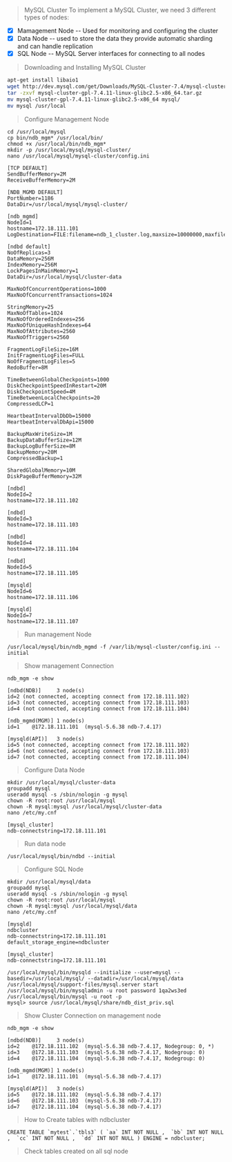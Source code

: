 >MySQL Cluster
To implement a MySQL Cluster, we need 3 different types of nodes:
- [x] Mamagement Node -- Used for monitoring and configuring the cluster
- [x] Data Node -- used to store the data they provide automatic sharding and can handle replication
- [x] SQL Node -- MySQL Server interfaces for connecting to all nodes

>Downloading and Installing MySQL Cluster
```bash
apt-get install libaio1
wget http://dev.mysql.com/get/Downloads/MySQL-Cluster-7.4/mysql-cluster-gpl-7.4.11-linux-glibc2.5-x86_64.tar.gz
tar -zxvf mysql-cluster-gpl-7.4.11-linux-glibc2.5-x86_64.tar.gz
mv mysql-cluster-gpl-7.4.11-linux-glibc2.5-x86_64 mysql/
mv mysql /usr/local
```
>Configure Management Node
```
cd /usr/local/mysql
cp bin/ndb_mgm* /usr/local/bin/
chmod +x /usr/local/bin/ndb_mgm*
mkdir -p /usr/local/mysql/mysql-cluster/
nano /usr/local/mysql/mysql-cluster/config.ini

[TCP DEFAULT]
SendBufferMemory=2M
ReceiveBufferMemory=2M

[NDB_MGMD DEFAULT]
PortNumber=1186
DataDir=/usr/local/mysql/mysql-cluster/

[ndb_mgmd]
NodeId=1
hostname=172.18.111.101
LogDestination=FILE:filename=ndb_1_cluster.log,maxsize=10000000,maxfiles=6

[ndbd default]
NoOfReplicas=3
DataMemory=256M
IndexMemory=256M
LockPagesInMainMemory=1
DataDir=/usr/local/mysql/cluster-data

MaxNoOfConcurrentOperations=1000
MaxNoOfConcurrentTransactions=1024

StringMemory=25
MaxNoOfTables=1024
MaxNoOfOrderedIndexes=256
MaxNoOfUniqueHashIndexes=64
MaxNoOfAttributes=2560
MaxNoOfTriggers=2560

FragmentLogFileSize=16M
InitFragmentLogFiles=FULL
NoOfFragmentLogFiles=5
RedoBuffer=8M

TimeBetweenGlobalCheckpoints=1000
DiskCheckpointSpeedInRestart=20M
DiskCheckpointSpeed=4M
TimeBetweenLocalCheckpoints=20
CompressedLCP=1

HeartbeatIntervalDbDb=15000
HeartbeatIntervalDbApi=15000

BackupMaxWriteSize=1M
BackupDataBufferSize=12M
BackupLogBufferSize=8M
BackupMemory=20M
CompressedBackup=1

SharedGlobalMemory=10M
DiskPageBufferMemory=32M

[ndbd]
NodeId=2
hostname=172.18.111.102
   
[ndbd]
NodeId=3
hostname=172.18.111.103
   
[ndbd]
NodeId=4
hostname=172.18.111.104

[ndbd]
NodeId=5
hostname=172.18.111.105
   
[mysqld]
NodeId=6
hostname=172.18.111.106
   
[mysqld]
NodeId=7
hostname=172.18.111.107

```
> Run management Node
```Shell
/usr/local/mysql/bin/ndb_mgmd -f /var/lib/mysql-cluster/config.ini --initial
```
> Show management Connection
```
ndb_mgm -e show

[ndbd(NDB)]     3 node(s)
id=2 (not connected, accepting connect from 172.18.111.102)
id=3 (not connected, accepting connect from 172.18.111.103)
id=4 (not connected, accepting connect from 172.18.111.104)

[ndb_mgmd(MGM)] 1 node(s)
id=1    @172.18.111.101  (mysql-5.6.38 ndb-7.4.17)

[mysqld(API)]   3 node(s)
id=5 (not connected, accepting connect from 172.18.111.102)
id=6 (not connected, accepting connect from 172.18.111.103)
id=7 (not connected, accepting connect from 172.18.111.104)

```
>Configure Data Node
```
mkdir /usr/local/mysql/cluster-data
groupadd mysql
useradd mysql -s /sbin/nologin -g mysql
chown -R root:root /usr/local/mysql
chown -R mysql:mysql /usr/local/mysql/cluster-data
nano /etc/my.cnf

[mysql_cluster]
ndb-connectstring=172.18.111.101
```
> Run data node
```
/usr/local/mysql/bin/ndbd --initial
```
>Configure SQL Node
```
mkdir /usr/local/mysql/data
groupadd mysql
useradd mysql -s /sbin/nologin -g mysql
chown -R root:root /usr/local/mysql
chown -R mysql:mysql /usr/local/mysql/data
nano /etc/my.cnf

[mysqld]
ndbcluster
ndb-connectstring=172.18.111.101
default_storage_engine=ndbcluster

[mysql_cluster]
ndb-connectstring=172.18.111.101

/usr/local/mysql/bin/mysqld --initialize --user=mysql --basedir=/usr/local/mysql/ --datadir=/usr/local/mysql/data
/usr/local/mysql/support-files/mysql.server start
/usr/local/mysql/bin/mysqladmin -u root password 1qa2ws3ed
/usr/local/mysql/bin/mysql -u root -p
mysql> source /usr/local/mysql/share/ndb_dist_priv.sql
```
> Show Cluster Connection on management node
```
ndb_mgm -e show

[ndbd(NDB)]     3 node(s)
id=2    @172.18.111.102  (mysql-5.6.38 ndb-7.4.17, Nodegroup: 0, *)
id=3    @172.18.111.103  (mysql-5.6.38 ndb-7.4.17, Nodegroup: 0)
id=4    @172.18.111.104  (mysql-5.6.38 ndb-7.4.17, Nodegroup: 0)

[ndb_mgmd(MGM)] 1 node(s)
id=1    @172.18.111.101  (mysql-5.6.38 ndb-7.4.17)

[mysqld(API)]   3 node(s)
id=5    @172.18.111.102  (mysql-5.6.38 ndb-7.4.17)
id=6    @172.18.111.103  (mysql-5.6.38 ndb-7.4.17)
id=7    @172.18.111.104  (mysql-5.6.38 ndb-7.4.17)
```
> How to Create tables with ndbcluster
```
CREATE TABLE `mytest`.`tbls3` ( `aa` INT NOT NULL ,  `bb` INT NOT NULL ,  `cc` INT NOT NULL ,  `dd` INT NOT NULL ) ENGINE = ndbcluster;
```
> Check tables created on all sql node
